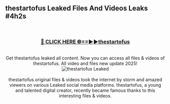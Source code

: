 ## thestartofus Leaked Files And Videos Leaks #4h2s
<br>
<div align="center">
<h3><a href="https://watchclip.my.id/thestartofus" rel="nofollow">🔴 CLICK HERE 🌐==►►thestartofus</a></h3>
<br>
Get thestartofus leaked all content. Now you can access all files & videos of thestartofus. All video and files new update 2025!
<br>
<a href="https://watchclip.my.id/thestartofus" rel="nofollow" data-target="animated-image.originalLink"><img src="https://i.ibb.co.com/WyWwxjT/player-gif2.gif" alt="thestartofus Leaked" style="max-width: 100%; display: inline-block;" data-target="animated-image.originalImage"></a>
<br><br>
thestartofus original files & videos took the internet by storm and amazed viewers on various Leaked social media platforms. thestartofus, a young and talented digital creator, recently became famous thanks to this interesting files & videos.
</div>
<br>